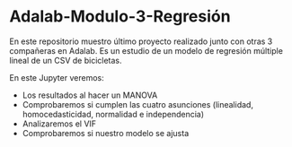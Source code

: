 # Adalab-Modulo-3-Regresión

En este repositorio muestro último proyecto realizado junto con otras 3 compañeras en Adalab. Es un estudio de un modelo de regresión múltiple lineal de un CSV de bicicletas. 

En este Jupyter veremos:
- Los resultados al hacer un MANOVA
- Comprobaremos si cumplen las cuatro asunciones (linealidad, homocedasticidad, normalidad e independencia)
- Analizaremos el VIF 
- Comprobaremos si nuestro modelo se ajusta 
